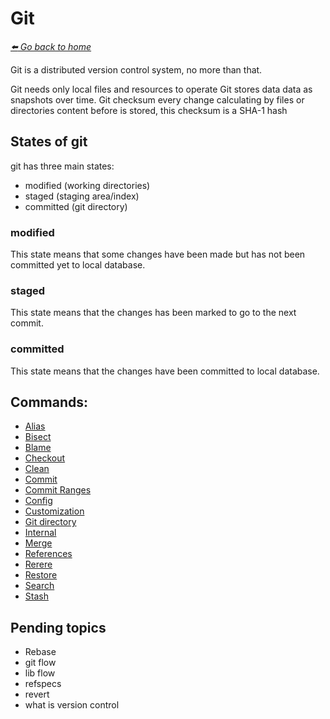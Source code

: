 # Git

*[:arrow_left: Go back to home](../README.md)*

Git is a distributed version control system, no more than that.

Git needs only local files and resources to operate
Git stores data data as snapshots over time.
Git checksum every change calculating by files or directories content before is stored, this checksum is a SHA-1 hash 

## States of git
git has three main states:
- modified (working directories)
- staged (staging area/index)
- committed (git directory)

### modified
This state means that some changes have been made but has not been committed yet to local database.

### staged
This state means that the changes has been marked to go to the next commit.

### committed
This state means that the changes have been committed to local database.

## Commands:

- [Alias](./ALIAS.md)
- [Bisect](./BISECT.md)
- [Blame](./BLAME.md)
- [Checkout](./CHECKOUT.md)
- [Clean](./CLEAN.md)
- [Commit](./COMMIT.md)
- [Commit Ranges](./COMMIT_RANGES.md)
- [Config](./CONFIG.md)
- [Customization](./CUSTOMIZATION.md)
- [Git directory](./GIT_DIRECTORY.md)
- [Internal](./INTERNAL.md)
- [Merge](./MERGE.md)
- [References](./REFERENCES.md)
- [Rerere](RERERE.md)
- [Restore](./RESTORE.md)
- [Search](./SEARCH.md)
- [Stash](./STASH.md)

## Pending topics
- Rebase
- git flow
- lib flow
- refspecs
- revert
- what is version control
